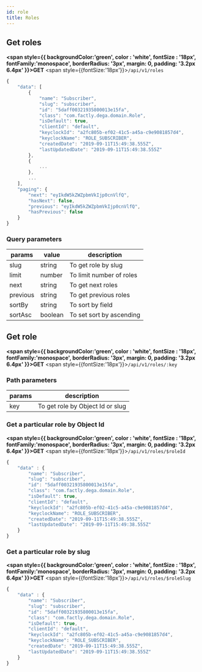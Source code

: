 ```yaml
---
id: role
title: Roles
---
```

## Get roles

**<span style={{
     backgroundColor:'green', 
     color : 'white', 
     fontSize : '18px',
     fontFamily:'monospace',
     borderRadius: '3px',
     margin: 0,
     padding: '3.2px 6.4px'
     }}>GET</span>**  <span style={{fontSize:'18px'}}>`/api/v1/roles`</span>

```js
{
    "data": [
        {
            "name": "Subscriber",
            "slug": "subscriber",
            "id": "5daff00321935800013e15fa",
            "class": "com.factly.dega.domain.Role",
            "isDefault": true,
            "clientId": "default",
            "keyclockId": "a2fc805b-ef02-41c5-a45a-c9e9081857d4",
            "keyclockName": "ROLE_SUBSCRIBER",
            "createdDate": "2019-09-11T15:49:38.555Z",
            "lastUpdatedDate": "2019-09-11T15:49:38.555Z"
        },
        {
            ...
        },
        ...
    ],
    "paging": {
        "next": "eyIkdW5kZWZpbmVkIjp0cnVlfQ",
        "hasNext": false,
        "previous": "eyIkdW5kZWZpbmVkIjp0cnVlfQ",
        "hasPrevious": false
    } 
}
```

### Query parameters

**params**|**value**|**description**
-----|-----|-----
slug | string | To get role by slug
limit | number | To limit number of roles
next | string |To get next roles
previous | string |To get previous roles
sortBy | string | To sort by field
sortAsc | boolean | To set sort by ascending

## Get role

**<span style={{
     backgroundColor:'green', 
     color : 'white', 
     fontSize : '18px',
     fontFamily:'monospace',
     borderRadius: '3px',
     margin: 0,
     padding: '3.2px 6.4px'
     }}>GET</span>**  <span style={{fontSize:'18px'}}>`/api/v1/roles/:key`</span>

### Path parameters

**params**|**description**
-----|-----
key |  To get role by Object Id or slug

### Get a particular role by Object Id
**<span style={{
     backgroundColor:'green', 
     color : 'white', 
     fontSize : '18px',
     fontFamily:'monospace',
     borderRadius: '3px',
     margin: 0,
     padding: '3.2px 6.4px'
     }}>GET</span>**  <span style={{fontSize:'18px'}}>`/api/v1/roles/$roleId`</span>

```js
{
    "data" : {
        "name": "Subscriber",
        "slug": "subscriber",
        "id": "5daff00321935800013e15fa",
        "class": "com.factly.dega.domain.Role",
        "isDefault": true,
        "clientId": "default",
        "keyclockId": "a2fc805b-ef02-41c5-a45a-c9e9081857d4",
        "keyclockName": "ROLE_SUBSCRIBER",
        "createdDate": "2019-09-11T15:49:38.555Z",
        "lastUpdatedDate": "2019-09-11T15:49:38.555Z"
    }
}
```
### Get a particular role by slug
**<span style={{
     backgroundColor:'green', 
     color : 'white', 
     fontSize : '18px',
     fontFamily:'monospace',
     borderRadius: '3px',
     margin: 0,
     padding: '3.2px 6.4px'
     }}>GET</span>**  <span style={{fontSize:'18px'}}>`/api/v1/roles/$roleSlug` </span>
 
```js
{
    "data" : {
        "name": "Subscriber",
        "slug": "subscriber",
        "id": "5daff00321935800013e15fa",
        "class": "com.factly.dega.domain.Role",
        "isDefault": true,
        "clientId": "default",
        "keyclockId": "a2fc805b-ef02-41c5-a45a-c9e9081857d4",
        "keyclockName": "ROLE_SUBSCRIBER",
        "createdDate": "2019-09-11T15:49:38.555Z",
        "lastUpdatedDate": "2019-09-11T15:49:38.555Z"
    }
}